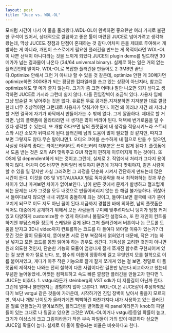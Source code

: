 ```yaml
---
layout: post
title: "Juce vs. WDL-OL"
---
```


모처럼 시간이 나서 이 둘을 둘러봤다.WDL-OL이 완벽하면 좋으련만 여러 가지로 불편한 구석이 있어서, 상대적으로 깔끔하고 좋은 툴이 마련된 JUCE로 넘어가려고 생각해왔는데, 막상 JUCE도 장점과 단점이 혼재하는 것 같다.어차피 돈을 제대로 투여해서 개발하는 게 아니라, 개인이 스스로에게 필요한 플러긴을 만드는 게 목적이라면 WDL-OL이 나쁜 선택이 아니다라는 것을 느끼게 되었다.JUCE의 plugin demo를 빌드하면 30메가가 넘는 결과물이 나온다 (34/64 universal binary). 실제로 하는 일은 거의 없는 플러긴인데 말이다. WDL-OL로 복잡한 플러긴을 만들어도 2-3MB면 끝난다.Optimize 안해서 그런 거 아니냐 할 수 있을 것 같은데, optimize 안한 게 30메가면 optimize하면 300KB가 되는 황당한 컴파일러를 쓰고 있는 상황이 아닌지라, 참고로 optimize해도 몇 메가 줄지 않는다. 크기가 좀 크면 어떠냐 잘만 나오면 되지 싶다고 생각하면 JUCE로 가시라 그런데 쉽지 않다. 다들 진입장벽이 조금씩 있다. 사용자 입에 그냥 밥숟갈 떠 넣어주는 것은 없다. 유료든 무료 공개든.지저분하면 지저분한 대로 깔끔한데 너무 추상적이면 그런대로 사용자가 맞춰가야 된다. 이건 왜 이러냐 저건 왜 저러냐 할 거면 결국에 자기가 바닥에서 만들어가는 수 밖에 없다. 그게 깔끔하다. 제대로 할 거라면. 남의 플랫폼에 올라타라면 내 생각은 많이 버려야 된다. 덕택에 번거로움을 덜 수 있다 생각할 수 있는데, 또 개발 하다보면 남의 플랫폼에 내 생각을 적응시키느라 스트레스와 시간 소모가 뒤따르게 된다.플러긴에 남의 도움이 많이 필요할 것 같지만, 따지고 보면 그렇지도 않다.무슨 말이냐면,1. 오디오 코어를 순수하게 내 힘으로 만들 수 있으면, 사실상 아무리 좋다는 라이브러리라도 라이브러리 대부분은 쓰지 않게 된다.1. 플랫폼에서 도움 받는 것은 오직 API 맞춰주고 GUI 작업이 편하게 이루어지게 하는 것이다. 또 OS에 덜 dependent하게 되는 것이고.그런데, 실제로 2. 작업에서 처리가 그다지 용이하지 않다. 어차피 OS 바꾸면 컴파일러 바꿔야지 환경에 가져다 맞춰야지, 같은 사람이 할 수 있을 일 같지만 사실 그러려면 그 과정을 단순화 시켜서 간단하게 만드는데 많은 시간이 든다. 이것을 OS 및 VST/AU/AAX 별로 독자공략을 해서 최적화하는 것과 무슨 차이가 있냐 따져보면 차이가 없어보인다. 남이 만든 것에서 문제가 발생하고 껄끄럽게 되는 문제는 내가 그것을 모두 내것으로 만들어버리지 않는 한 해결 불가능하다. 귀찮아서 들여다보지 않으면 내내 귀찮게 충돌하게 되는 것이고, 들여다보면 결국에 내가 뜯어고치게 되므로 이도 저도 아닌 꼴이 된다.지금까지 경험한 바에 의하면, 남의 플랫폼은 적어도 대중에게 공개하기 위해서 모든 사람들의 구미에 맞추려다보니 덩치가 엄청 커져있고 다양하게 customize할 수 있게 하다보니 불필요한 설정요소, 또 한 개인이 컨트롤하기엔 부담스러울 정도의 스케일을 갖게 된다.그저 플러긴에서 버튼이나 놉 콘트롤 도움을 받자고 3D니 video까지 컨트롤하는 코드를 다 들여다 봐야할 이유가 있는가? 더 웃긴 것은 말이 모듈이지, 뜯어보면 서로 전부 복잡하게 얽혀있기 때문에, 작은 기능 하날 넣자고 모든 코드를 몽땅 읽어야 하는 경우도 생긴다. 가독성을 고려한 것인지 아니면 원래 의도한 것인지, 단순한 기능의 모듈이 엄청나게 잘게 쪼개진 함수로 구현되어져 있는 걸 보면 화가 절로 난다. 또, 함수의 이름이 장황하게 길고 무엇인지 모를 철학으로 이름 붙여져있고, 게다가 아주 작은 기능으로 잘게 잘게 쪼개져 있는 걸 보면, 정말로 이 플랫폼의 제작자는 나와는 전혀 철학이 다른 사람이다란 결론만 남는다.비교하자고 했는데 푸념만 늘어놓았네..어쨋든 컴팩트하고 속도 빠른 깔끔한 플러긴을 만들고자 한다면 1. JUCE는 비추다. 1. vstgui라든가 steinberg의 VST sdk가 더 지름길이 아닌까 한다. 그런데 얼마나 불편한지는 경험하지 않아 모른다.1. WDL-OL은 JUCE같이 추상화되었다기 보단 vstgui 같은 것들에 가까운데, 시작하기엔 진입 장벽이 낮아서 좋을지 모르지만, 역시나 개발 난이도가 올라가게면 뻑뻑하긴 마찬가지다.내가 사용하고 있는 플러긴을 뭘로 만들었는지 알아보려면, 플러그인을 열어봤을 때 panel이라든가 knob의 파일들이 있는 그대로 나 뒹굴고 있으면 그것은 WDL-OL이거나 vstgui등등일 확률이 높고, 크기가 이상스레 크고 그림이라든가 작은 부속 파일들이 거의 없이 매끈하다 싶으면 JUCE일 확률이 높다. 실제로 이 둘이 활용되는 비율은 비슷하다고 한다. 

